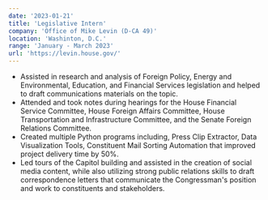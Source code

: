 ```yaml
---
date: '2023-01-21'
title: 'Legislative Intern'
company: 'Office of Mike Levin (D-CA 49)'
location: 'Washinton, D.C.'
range: 'January - March 2023'
url: 'https://levin.house.gov/'
---
```


- Assisted in research and analysis of Foreign Policy, Energy and Environmental, Education, and Financial Services legislation and helped to draft communications materials on the topic.
- Attended and took notes during hearings for the House Financial Service Committee, House Foreign Affairs Committee, House Transportation and Infrastructure Committee, and the Senate Foreign Relations Committee.
- Created multiple Python programs including, Press Clip Extractor, Data Visualization Tools, Constituent Mail Sorting Automation that improved project delivery time by 50%.
- Led tours of the Capitol building and assisted in the creation of social media content, while also utilizing strong public relations skills to draft correspondence letters that communicate the Congressman's position and work to constituents and stakeholders.
